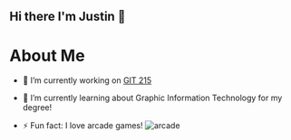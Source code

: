 ## Hi there I'm Justin 👋

<h1>About Me</h1>

- 🔭 I’m currently working on [GIT 215](<https://poly.engineering.asu.edu/>)

- 🌱 I’m currently learning about Graphic Information Technology for my degree!

- ⚡ Fun fact: I love arcade games!
![arcade](image.jpg)
